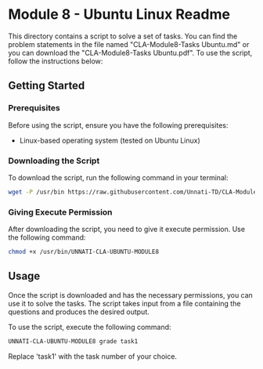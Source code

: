 # Module 8 - Ubuntu Linux Readme

This directory contains a script to solve a set of tasks. You can find the problem statements in the file named "CLA-Module8-Tasks Ubuntu.md" or you can download the "CLA-Module8-Tasks Ubuntu.pdf". To use the script, follow the instructions below:

## Getting Started

### Prerequisites

Before using the script, ensure you have the following prerequisites:

- Linux-based operating system (tested on Ubuntu Linux)

### Downloading the Script

To download the script, run the following command in your terminal:

```bash
wget -P /usr/bin https://raw.githubusercontent.com/Unnati-TD/CLA-Modules/main/Module8/Ubuntu_Linux/UNNATI-CLA-UBUNTU-MODULE8
```

### Giving Execute Permission

After downloading the script, you need to give it execute permission. Use the following command:

```bash
chmod +x /usr/bin/UNNATI-CLA-UBUNTU-MODULE8
```

## Usage

Once the script is downloaded and has the necessary permissions, you can use it to solve the tasks. The script takes input from a file containing the questions and produces the desired output.

To use the script, execute the following command:

```bash
UNNATI-CLA-UBUNTU-MODULE8 grade task1
```

Replace 'task1' with the task number of your choice.


